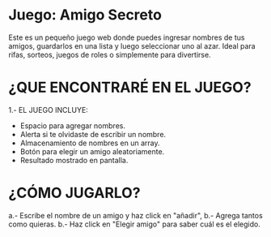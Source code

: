 # Juego: Amigo Secreto

Este es un pequeño juego web donde puedes ingresar nombres de tus amigos, guardarlos en una lista y luego seleccionar uno al azar. 
Ideal para rifas, sorteos, juegos de roles o simplemente para divertirse.

# ¿QUE ENCONTRARÉ EN EL JUEGO?

1.- EL JUEGO INCLUYE:

- Espacio para agregar nombres.
- Alerta si te olvidaste de escribir un nombre.
- Almacenamiento de nombres en un array.
- Botón para elegir un amigo aleatoriamente.
- Resultado mostrado en pantalla.
  
# ¿CÓMO JUGARLO?

a.- Escribe el nombre de un amigo y haz click en "añadir", 
b.- Agrega tantos como quieras.
b.- Haz click en "Elegir amigo" para saber cuál es el elegido.

